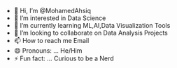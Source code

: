 - 👋 Hi, I’m @MohamedAhsiq
- 👀 I’m interested in Data Science
- 🌱 I’m currently learning ML,AI,Data Visualization Tools
- 💞️ I’m looking to collaborate on Data Analysis Projects
- 📫 How to reach me Email
- 😄 Pronouns: ... He/Him
- ⚡ Fun fact: ... Curious to be a Nerd

<!---
MohamedAhsiq/MohamedAhsiq is a ✨ special ✨ repository because its `README.md` (this file) appears on your GitHub profile.
You can click the Preview link to take a look at your changes.
--->
